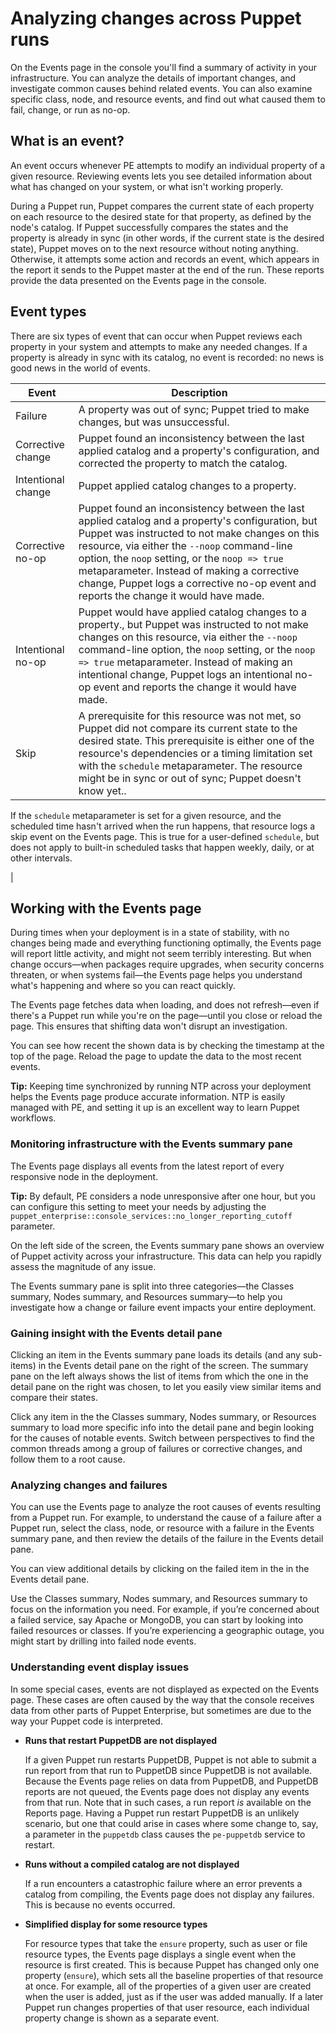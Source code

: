 # Analyzing changes across Puppet runs

On the Events page in the console you'll find a summary of activity in your infrastructure. You can analyze the details of important changes, and investigate common causes behind related events. You can also examine specific class, node, and resource events, and find out what caused them to fail, change, or run as no-op.

## What is an event?

An event occurs whenever PE attempts to modify an individual property of a given resource. Reviewing events lets you see detailed information about what has changed on your system, or what isn't working properly.

During a Puppet run, Puppet compares the current state of each property on each resource to the desired state for that property, as defined by the node's catalog. If Puppet successfully compares the states and the property is already in sync \(in other words, if the current state is the desired state\), Puppet moves on to the next resource without noting anything. Otherwise, it attempts some action and records an event, which appears in the report it sends to the Puppet master at the end of the run. These reports provide the data presented on the Events page in the console.

## Event types

There are six types of event that can occur when Puppet reviews each property in your system and attempts to make any needed changes. If a property is already in sync with its catalog, no event is recorded: no news is good news in the world of events.

|Event|Description|
|-----|-----------|
|Failure|A property was out of sync; Puppet tried to make changes, but was unsuccessful.|
|Corrective change|Puppet found an inconsistency between the last applied catalog and a property's configuration, and corrected the property to match the catalog.|
|Intentional change|Puppet applied catalog changes to a property.|
|Corrective no-op|Puppet found an inconsistency between the last applied catalog and a property's configuration, but Puppet was instructed to not make changes on this resource, via either the `--noop` command-line option, the `noop` setting, or the `noop => true` metaparameter. Instead of making a corrective change, Puppet logs a corrective no-op event and reports the change it would have made.|
|Intentional no-op|Puppet would have applied catalog changes to a property., but Puppet was instructed to not make changes on this resource, via either the `--noop` command-line option, the `noop` setting, or the `noop => true` metaparameter. Instead of making an intentional change, Puppet logs an intentional no-op event and reports the change it would have made.|
|Skip|A prerequisite for this resource was not met, so Puppet did not compare its current state to the desired state. This prerequisite is either one of the resource's dependencies or a timing limitation set with the `schedule` metaparameter. The resource might be in sync or out of sync; Puppet doesn't know yet..

If the `schedule` metaparameter is set for a given resource, and the scheduled time hasn't arrived when the run happens, that resource logs a skip event on the Events page. This is true for a user-defined `schedule`, but does not apply to built-in scheduled tasks that happen weekly, daily, or at other intervals.

|

## Working with the Events page

During times when your deployment is in a state of stability, with no changes being made and everything functioning optimally, the Events page will report little activity, and might not seem terribly interesting. But when change occurs—when packages require upgrades, when security concerns threaten, or when systems fail—the Events page helps you understand what's happening and where so you can react quickly.

The Events page fetches data when loading, and does not refresh—even if there's a Puppet run while you're on the page—until you close or reload the page. This ensures that shifting data won't disrupt an investigation.

You can see how recent the shown data is by checking the timestamp at the top of the page. Reload the page to update the data to the most recent events.

**Tip:** Keeping time synchronized by running NTP across your deployment helps the Events page produce accurate information. NTP is easily managed with PE, and setting it up is an excellent way to learn Puppet workflows.

### Monitoring infrastructure with the Events summary pane

The Events page displays all events from the latest report of every responsive node in the deployment.

**Tip:** By default, PE considers a node unresponsive after one hour, but you can configure this setting to meet your needs by adjusting the `puppet_enterprise::console_services::no_longer_reporting_cutoff` parameter.

On the left side of the screen, the Events summary pane shows an overview of Puppet activity across your infrastructure. This data can help you rapidly assess the magnitude of any issue.

The Events summary pane is split into three categories—the Classes summary, Nodes summary, and Resources summary—to help you investigate how a change or failure event impacts your entire deployment.

### Gaining insight with the Events detail pane

Clicking an item in the Events summary pane loads its details \(and any sub-items\) in the Events detail pane on the right of the screen. The summary pane on the left always shows the list of items from which the one in the detail pane on the right was chosen, to let you easily view similar items and compare their states.

Click any item in the the Classes summary, Nodes summary, or Resources summary to load more specific info into the detail pane and begin looking for the causes of notable events. Switch between perspectives to find the common threads among a group of failures or corrective changes, and follow them to a root cause.

### Analyzing changes and failures

You can use the Events page to analyze the root causes of events resulting from a Puppet run. For example, to understand the cause of a failure after a Puppet run, select the class, node, or resource with a failure in the Events summary pane, and then review the details of the failure in the Events detail pane.

You can view additional details by clicking on the failed item in the in the Events detail pane.

Use the Classes summary, Nodes summary, and Resources summary to focus on the information you need. For example, if you’re concerned about a failed service, say Apache or MongoDB, you can start by looking into failed resources or classes. If you’re experiencing a geographic outage, you might start by drilling into failed node events.

### Understanding event display issues

In some special cases, events are not displayed as expected on the Events page. These cases are often caused by the way that the console receives data from other parts of Puppet Enterprise, but sometimes are due to the way your Puppet code is interpreted.

-   **Runs that restart PuppetDB are not displayed**

    If a given Puppet run restarts PuppetDB, Puppet is not able to submit a run report from that run to PuppetDB since PuppetDB is not available. Because the Events page relies on data from PuppetDB, and PuppetDB reports are not queued, the Events page does not display any events from that run. Note that in such cases, a run report *is* available on the Reports page. Having a Puppet run restart PuppetDB is an unlikely scenario, but one that could arise in cases where some change to, say, a parameter in the `puppetdb` class causes the `pe-puppetdb` service to restart.

-   **Runs without a compiled catalog are not displayed**

    If a run encounters a catastrophic failure where an error prevents a catalog from compiling, the Events page does not display any failures. This is because no events occurred.

-   **Simplified display for some resource types**

    For resource types that take the `ensure` property, such as user or file resource types, the Events page displays a single event when the resource is first created. This is because Puppet has changed only one property \(`ensure`\), which sets all the baseline properties of that resource at once. For example, all of the properties of a given user are created when the user is added, just as if the user was added manually. If a later Puppet run changes properties of that user resource, each individual property change is shown as a separate event.


